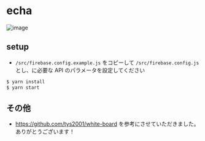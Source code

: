 # echa
![image](https://user-images.githubusercontent.com/16236972/122015211-dbea1000-cdfa-11eb-8299-e095ecac2520.png)

## setup
* `/src/firebase.config.example.js` をコピーして `/src/firebase.config.js` とし、に必要な API のパラメータを設定してください

```bash
$ yarn install
$ yarn start 
```

## その他
* https://github.com/tys2001/white-board を参考にさせていただきました。ありがとうございます！
